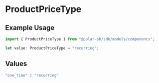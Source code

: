 # ProductPriceType

## Example Usage

```typescript
import { ProductPriceType } from "@polar-sh/sdk/models/components";

let value: ProductPriceType = "recurring";
```

## Values

```typescript
"one_time" | "recurring"
```